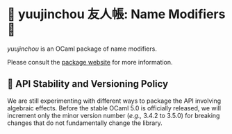 # 👹 yuujinchou 友人帳: Name Modifiers 📛

_yuujinchou_ is an OCaml package of name modifiers.

Please consult the [package website](https://redprl.org/yuujinchou/yuujinchou/) for more information.

## 🚧 API Stability and Versioning Policy

We are still experimenting with different ways to package the API involving algebraic effects. Before the stable OCaml 5.0 is officially released, we will increment only the minor version number (_e.g.,_ 3.4.2 to 3.5.0) for breaking changes that do not fundamentally change the library.

